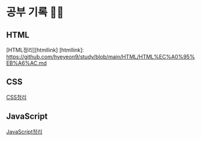 # 공부 기록 🌱🍀
## HTML
[HTML정리][htmllink]
[htmllink]: https://github.com/hyeyeon9/study/blob/main/HTML/HTML%EC%A0%95%EB%A6%AC.md

## CSS
[CSS정리][csslink]

[csslink]: https://github.com/hyeyeon9/study/blob/main/CSS/css%20%EC%A0%95%EB%A6%AC.md


## JavaScript
[JavaScript정리][jslink]

[jslink]: https://github.com/hyeyeon9/study/blob/main/JS/JS%EC%A0%95%EB%A6%AC.md
